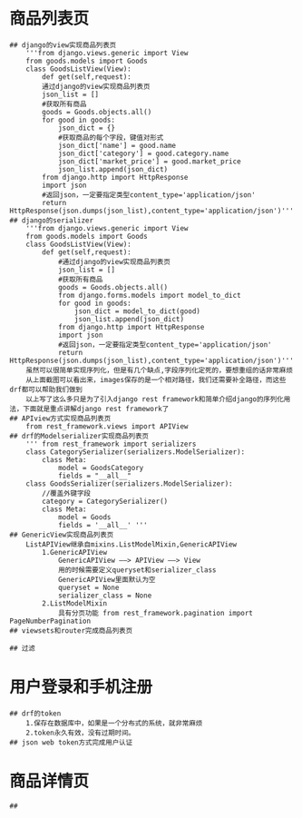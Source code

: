 # 商品列表页
    ## django的view实现商品列表页
        '''from django.views.generic import View
        from goods.models import Goods
        class GoodsListView(View):
            def get(self,request):
            通过django的view实现商品列表页
            json_list = []
            #获取所有商品
            goods = Goods.objects.all()
            for good in goods:
                json_dict = {}
                #获取商品的每个字段，键值对形式
                json_dict['name'] = good.name
                json_dict['category'] = good.category.name
                json_dict['market_price'] = good.market_price
                json_list.append(json_dict)
            from django.http import HttpResponse
            import json
            #返回json，一定要指定类型content_type='application/json'
            return HttpResponse(json.dumps(json_list),content_type='application/json')'''
    ## django的serializer
        '''from django.views.generic import View
        from goods.models import Goods
        class GoodsListView(View):
            def get(self,request):
                #通过django的view实现商品列表页
                json_list = []
                #获取所有商品
                goods = Goods.objects.all()
                from django.forms.models import model_to_dict
                for good in goods:
                    json_dict = model_to_dict(good)
                    json_list.append(json_dict)
                from django.http import HttpResponse
                import json
                #返回json，一定要指定类型content_type='application/json'
                return HttpResponse(json.dumps(json_list),content_type='application/json')'''
        虽然可以很简单实现序列化，但是有几个缺点,字段序列化定死的，要想重组的话非常麻烦
        从上面截图可以看出来，images保存的是一个相对路径，我们还需要补全路径，而这些drf都可以帮助我们做到
        以上写了这么多只是为了引入django rest framework和简单介绍django的序列化用法，下面就是重点讲解django rest framework了
    ## APIview方式实现商品列表页
        from rest_framework.views import APIView
    ## drf的Modelserializer实现商品列表页
        ''' from rest_framework import serializers
        class CategorySerializer(serializers.ModelSerializer):
            class Meta:
                model = GoodsCategory
                fields = "__all__"
        class GoodsSerializer(serializers.ModelSerializer):
            //覆盖外键字段
            category = CategorySerializer()
            class Meta:
                model = Goods
                fields = '__all__' '''
    ## GenericView实现商品列表页
        ListAPIView继承自mixins.ListModelMixin,GenericAPIView
            1.GenericAPIView
                GenericAPIView ——> APIView ——> View
                用的时候需要定义queryset和serializer_class
                GenericAPIView里面默认为空
                queryset = None
                serializer_class = None
            2.ListModelMixin
                具有分页功能 from rest_framework.pagination import PageNumberPagination
    ## viewsets和router完成商品列表页

    ## 过滤

# 用户登录和手机注册
    ## drf的token
        1.保存在数据库中，如果是一个分布式的系统，就非常麻烦
        2.token永久有效，没有过期时间。
    ## json web token方式完成用户认证


# 商品详情页
    ## 


